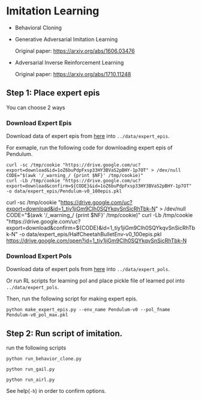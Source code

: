 # Imitation Learning
* Behavioral Cloning
* Generative Adversarial Imitation Learning
  
  Original paper: https://arxiv.org/abs/1606.03476
* Adversarial Inverse Reinforcement Learning
  
  Original paper: https://arxiv.org/abs/1710.11248

## Step 1: Place expert epis
You can choose 2 ways
### Download Expert Epis
Download data of expert epis from [here](https://drive.google.com/open?id=1X0c5aC2tylGkwNsZOJxzd88bzAxvK2JG) into `../data/expert_epis`.

For exmaple, run the following code for downloading expert epis  of Pendulum.
```
curl -sc /tmp/cookie "https://drive.google.com/uc?export=download&id=1oZ6buPdpFxsp33HY3BVaS2pBHY-1p7OT" > /dev/null
CODE="$(awk '/_warning_/ {print $NF}' /tmp/cookie)"
curl -Lb /tmp/cookie "https://drive.google.com/uc?export=download&confirm=${CODE}&id=1oZ6buPdpFxsp33HY3BVaS2pBHY-1p7OT" -o data/expert_epis/Pendulum-v0_100epis.pkl
```

curl -sc /tmp/cookie "https://drive.google.com/uc?export=download&id=1_tiy1jiGm9CIh0SQYkqvSnSicRhTbk-N" > /dev/null
CODE="$(awk '/_warning_/ {print $NF}' /tmp/cookie)"
curl -Lb /tmp/cookie "https://drive.google.com/uc?export=download&confirm=${CODE}&id=1_tiy1jiGm9CIh0SQYkqvSnSicRhTbk-N" -o data/expert_epis/HalfCheetahBulletEnv-v0_100epis.pkl
https://drive.google.com/open?id=1_tiy1jiGm9CIh0SQYkqvSnSicRhTbk-N
### Download Expert Pols
Download data of expert pols from [here](https://drive.google.com/open?id=181I8jwlfRtK5yx2M95c7zZisrEfwfgLw) into `../data/expert_pols`.

Or run RL scripts for learning pol and place pickle file of learned pol into `../data/expert_pols`.

Then, run the following script for making expert epis.
```
python make_expert_epis.py --env_name Pendulum-v0 --pol_fname Pendulum-v0_pol_max.pkl
```
## Step 2: Run script of imitation.
run the following scripts
```
python run_behavior_clone.py
```
```
python run_gail.py
```
```
python run_airl.py
```
See help(`-h`) in order to confirm options.
